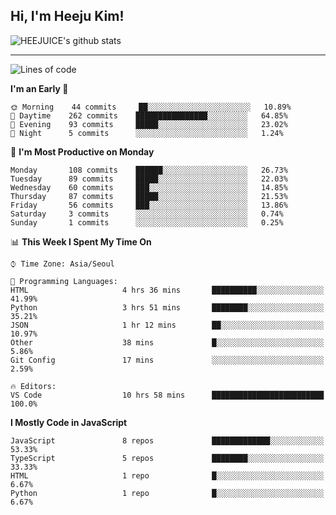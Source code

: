 ## Hi, I'm Heeju Kim!

![HEEJUICE's github stats](https://github-readme-stats.vercel.app/api?username=HEEJUICE&show_icons=true)

---
<!--START_SECTION:waka-->
![Lines of code](https://img.shields.io/badge/From%20Hello%20World%20I%27ve%20Written-8.2%20million%20lines%20of%20code-blue)

**I'm an Early 🐤** 

```text
🌞 Morning    44 commits     ██░░░░░░░░░░░░░░░░░░░░░░░   10.89% 
🌆 Daytime    262 commits    ████████████████░░░░░░░░░   64.85% 
🌃 Evening    93 commits     █████░░░░░░░░░░░░░░░░░░░░   23.02% 
🌙 Night      5 commits      ░░░░░░░░░░░░░░░░░░░░░░░░░   1.24%

```
📅 **I'm Most Productive on Monday** 

```text
Monday       108 commits    ██████░░░░░░░░░░░░░░░░░░░   26.73% 
Tuesday      89 commits     █████░░░░░░░░░░░░░░░░░░░░   22.03% 
Wednesday    60 commits     ███░░░░░░░░░░░░░░░░░░░░░░   14.85% 
Thursday     87 commits     █████░░░░░░░░░░░░░░░░░░░░   21.53% 
Friday       56 commits     ███░░░░░░░░░░░░░░░░░░░░░░   13.86% 
Saturday     3 commits      ░░░░░░░░░░░░░░░░░░░░░░░░░   0.74% 
Sunday       1 commits      ░░░░░░░░░░░░░░░░░░░░░░░░░   0.25%

```


📊 **This Week I Spent My Time On** 

```text
⌚︎ Time Zone: Asia/Seoul

💬 Programming Languages: 
HTML                     4 hrs 36 mins       ██████████░░░░░░░░░░░░░░░   41.99% 
Python                   3 hrs 51 mins       ████████░░░░░░░░░░░░░░░░░   35.21% 
JSON                     1 hr 12 mins        ██░░░░░░░░░░░░░░░░░░░░░░░   10.97% 
Other                    38 mins             █░░░░░░░░░░░░░░░░░░░░░░░░   5.86% 
Git Config               17 mins             ░░░░░░░░░░░░░░░░░░░░░░░░░   2.59%

🔥 Editors: 
VS Code                  10 hrs 58 mins      █████████████████████████   100.0%

```

**I Mostly Code in JavaScript** 

```text
JavaScript               8 repos             █████████████░░░░░░░░░░░░   53.33% 
TypeScript               5 repos             ████████░░░░░░░░░░░░░░░░░   33.33% 
HTML                     1 repo              █░░░░░░░░░░░░░░░░░░░░░░░░   6.67% 
Python                   1 repo              █░░░░░░░░░░░░░░░░░░░░░░░░   6.67%

```



<!--END_SECTION:waka-->
